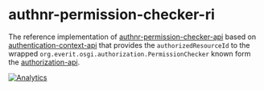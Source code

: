# authnr-permission-checker-ri

The reference implementation of [authnr-permission-checker-api][1] based on 
[authentication-context-api][2] that provides the ```authorizedResourceId``` 
to the wrapped ```org.everit.osgi.authorization.PermissionChecker``` known 
form the [authorization-api][3].

[![Analytics](https://ga-beacon.appspot.com/UA-15041869-4/everit-org/authorization-api)](https://github.com/igrigorik/ga-beacon)

[1]: https://github.com/everit-org/authnr-permission-checker-api
[2]: https://github.com/everit-org/authentication-context-api
[3]: https://github.com/everit-org/authorization-api
